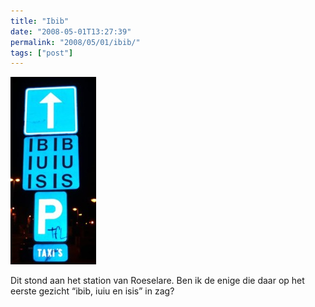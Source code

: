 ```yaml
---
title: "Ibib"
date: "2008-05-01T13:27:39"
permalink: "2008/05/01/ibib/"
tags: ["post"]
---
```

[![Ibib](/images/blog/2008/05/ibib.jpg "ibib")](/images/blog/2008/05/ibib.jpg)

Dit stond aan het station van Roeselare. Ben ik de enige die daar op het eerste gezicht “ibib, iuiu en isis” in zag?
